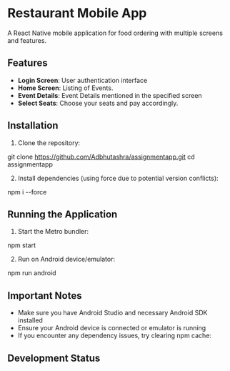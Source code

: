 # Restaurant Mobile App

A React Native mobile application for food ordering with multiple screens and features.

## Features

- **Login Screen**: User authentication interface
- **Home Screen**: Listing of Events.
- **Event Details**: Event Details mentioned in the specified screen
- **Select Seats**: Choose your seats and pay accordingly.

## Installation

1. Clone the repository:

git clone https://github.com/Adbhutashra/assignmentapp.git
cd assignmentapp

2. Install dependencies (using force due to potential version conflicts):

npm i --force


## Running the Application

1. Start the Metro bundler:

npm start

2. Run on Android device/emulator:

npm run android


## Important Notes

- Make sure you have Android Studio and necessary Android SDK installed
- Ensure your Android device is connected or emulator is running
- If you encounter any dependency issues, try clearing npm cache:


## Development Status

